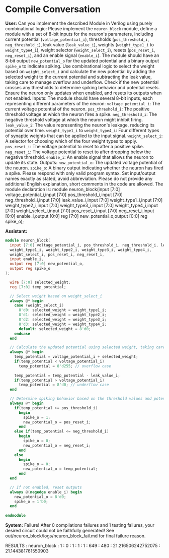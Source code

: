 # Compile Conversation

**User:**
Can you implement the described Module in Verilog using purely combinational logic:
Please implement the `neuron_block` module, define a module with a set of 8-bit inputs for the neuron's parameters, including current potential (`voltage_potential_i`), thresholds (`pos_threshold_i`, `neg_threshold_i`), leak value (`leak_value_i`), weights (`weight_type1_i` to `weight_type4_i`), weight selector (`weight_select_i`), resets (`pos_reset_i`, `neg_reset_i`), and an enable signal (`enable_i`). The module should have an 8-bit output `new_potential_o` for the updated potential and a binary output `spike_o` to indicate spiking. Use combinational logic to select the weight based on `weight_select_i` and calculate the new potential by adding the selected weight to the current potential and subtracting the leak value, taking care to manage overflow and underflow. Check if the new potential crosses any thresholds to determine spiking behavior and potential resets. Ensure the neuron only updates when enabled, and resets its outputs when not enabled. Inputs: The module should have several 8-bit inputs, each representing different parameters of the neuron: `voltage_potential_i`: The current voltage potential of the neuron. `pos_threshold_i`: The positive threshold voltage at which the neuron fires a spike. `neg_threshold_i`: The negative threshold voltage at which the neuron might inhibit firing. `leak_value_i`: The value representing the neuron's leakage, reducing its potential over time. `weight_type1_i` to `weight_type4_i`: Four different types of synaptic weights that can be applied to the input signal. `weight_select_i`: A selector for choosing which of the four weight types to apply. `pos_reset_i`: The voltage potential to reset to after a positive spike. `neg_reset_i`: The voltage potential to reset to after dropping below the negative threshold. `enable_i`: An enable signal that allows the neuron to update its state. Outputs: `new_potential_o`: The updated voltage potential of the neuron. `spike_o`: A binary output indicating whether the neuron has fired a spike.
Please respond with only valid program syntax. Set input/output names exactly as stated, avoid abbreviation. Please do not provide any additional English explanation, short comments in the code are allowed.
The module declaration is: module neuron_block(input  [7:0] voltage_potential_i,input  [7:0] pos_threshold_i,input  [7:0] neg_threshold_i,input  [7:0] leak_value_i,input  [7:0] weight_type1_i,input  [7:0] weight_type2_i,input  [7:0] weight_type3_i,input  [7:0] weight_type4_i,input  [7:0] weight_select_i,input  [7:0] pos_reset_i,input  [7:0] neg_reset_i,input  [0:0] enable_i,output  [0:0] reg [7:0] new_potential_o,output  [0:0] reg spike_o);


**Assistant:**
```Verilog
module neuron_block(
  input [7:0] voltage_potential_i, pos_threshold_i, neg_threshold_i, leak_value_i, 
  weight_type1_i, weight_type2_i, weight_type3_i, weight_type4_i, 
  weight_select_i, pos_reset_i, neg_reset_i, 
  input enable_i,
  output reg [7:0] new_potential_o,
  output reg spike_o
);

  wire [7:0] selected_weight;
  reg [7:0] temp_potential;

  // Select weight based on weight_select_i
  always @* begin
    case (weight_select_i)
      8'd0: selected_weight = weight_type1_i;
      8'd1: selected_weight = weight_type2_i;
      8'd2: selected_weight = weight_type3_i;
      8'd3: selected_weight = weight_type4_i;
      default: selected_weight = 8'd0;
    endcase	
  end

  // Calculate the updated potential using selected weight, taking care of overflow and underflow
  always @* begin
    temp_potential = voltage_potential_i + selected_weight;
    if(temp_potential < voltage_potential_i)
      temp_potential = 8'd255; // overflow case
	  
    temp_potential = temp_potential - leak_value_i;
    if(temp_potential > voltage_potential_i)
      temp_potential = 8'd0; // underflow case
  end

  // Determine spiking behavior based on the threshold values and potential resets.
  always @* begin
    if(temp_potential >= pos_threshold_i)
      begin
        spike_o = 1;
        new_potential_o = pos_reset_i;
      end
    else if(temp_potential <= neg_threshold_i)
      begin
        spike_o = 0;
        new_potential_o = neg_reset_i;
      end
    else
      begin
        spike_o = 0;
        new_potential_o = temp_potential;
      end   
  end

  // If not enabled, reset outputs
  always @(negedge enable_i) begin
    new_potential_o = 8'd0;
    spike_o = 1'b0;
  end  
  
endmodule
```

**System:**
Failure!
After 0 compilations failures and 1 testing failures, your desired circuit could not be faithfully generated!
See out/neuron_block/logs/neuron_block_fail.md for final failure reason.


RESULTS : neuron_block : 1 : 0 : 1 : 1 : 1 : 649 : 480 : 21.216506242752075 : 21.144381761550903